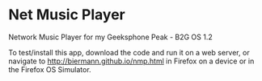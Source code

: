 Net Music Player
================

Network Music Player for my Geeksphone Peak - B2G OS 1.2

To test/install this app, download the code and run it on a web
server, or navigate to <a
href="http://biermann.github.io/nmp.html">http://biermann.github.io/nmp.html</a>
in Firefox on a device or in the Firefox OS Simulator.
